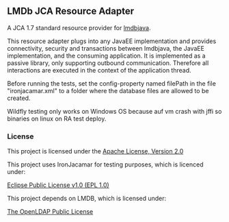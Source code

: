 ## LMDb JCA Resource Adapter

A JCA 1.7 standard resource provider for [lmdbjava](https://github.com/lmdbjava/lmdbjava).

This resource adapter plugs into any JavaEE implementation and provides connectivity, security and transactions
between lmdbjava, the JavaEE implementation, and the consuming application. It is implemented as a passive library,
only supporting outbound communication. Therefore all interactions are executed in the context of the application thread.

Before running the tests, set the config-property named filePath in the file "ironjacamar.xml" to a folder where the
database files are allowed to be created.

Wildfly testing only works on Windows OS because auf vm crash with jffi so binaries on linux on RA test deploy.

### License

This project is licensed under the
[Apache License, Version 2.0](http://www.apache.org/licenses/LICENSE-2.0.html)

This project uses IronJacamar for testing purposes, which is licenced under:

[Eclipse Public License v1.0 (EPL 1.0)](http://www.eclipse.org/legal/epl-v10.html "EPL v1.0")

This project depends on LMDB, which is licensed under:

[The OpenLDAP Public License](http://www.openldap.org/software/release/license.html)
